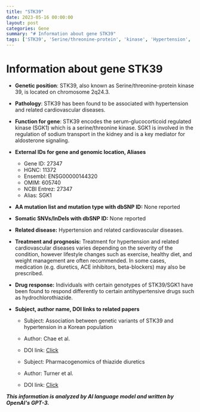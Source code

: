 ```yaml
---
title: "STK39"
date: 2023-05-16 00:00:00
layout: post
categories: Gene
summary: "# Information about gene STK39"
tags: ['STK39', 'Serine/threonine-protein', 'kinase', 'Hypertension', 'Cardiovascular', 'diseases', 'SGK1', 'Antihypertensive', 'drugs', 'Pharmacogenomics', 'Genetic', 'variants']
---
```


# Information about gene STK39

- **Genetic position**: STK39, also known as Serine/threonine-protein kinase 39, is located on chromosome 2q24.3.

- **Pathology**: STK39 has been found to be associated with hypertension and related cardiovascular diseases.

- **Function for gene**: STK39 encodes the serum-glucocorticoid regulated kinase (SGK1) which is a serine/threonine kinase. SGK1 is involved in the regulation of sodium transport in the kidney and is a key mediator for aldosterone signaling.

- **External IDs for gene and genomic location, Aliases**
    - Gene ID: 27347
    - HGNC: 11372
    - Ensembl: ENSG00000144320
    - OMIM: 605740
    - NCBI Entrez: 27347
    - Alias: SGK1

- **AA mutation list and mutation type with dbSNP ID:** None reported

- **Somatic SNVs/InDels with dbSNP ID:** None reported

- **Related disease:** Hypertension and related cardiovascular diseases.

- **Treatment and prognosis:** Treatment for hypertension and related cardiovascular diseases varies depending on the severity of the condition, however lifestyle changes such as exercise, healthy diet, and weight management are often recommended. In some cases, medication (e.g. diuretics, ACE inhibitors, beta-blockers) may also be prescribed.

- **Drug response:** Individuals with certain genotypes of STK39/SGK1 have been found to respond differently to certain antihypertensive drugs such as hydrochlorothiazide.

- **Subject, author name, DOI links to related papers**
    - Subject: Association between genetic variants of STK39 and hypertension in a Korean population
    - Author: Chae et al.
    - DOI link: [Click](https://doi.org/10.1093/ajh/hpt079)

    - Subject: Pharmacogenomics of thiazide diuretics
    - Author: Turner et al.
    - DOI link: [Click](https://doi.org/10.1146/annurev-pharmtox-010611-134634)

**_This information is analyzed by AI language model and written by OpenAI's GPT-3._**